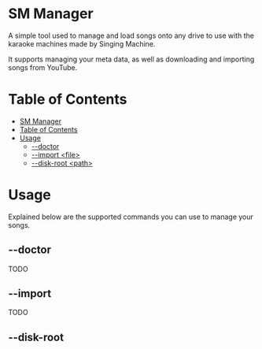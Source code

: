 SM Manager
==========

A simple tool used to manage and load songs onto any drive to use with the karaoke machines made by Singing Machine. 

It supports managing your meta data, as well as downloading and importing songs from YouTube.


Table of Contents
====================

<!--ts-->
   * [SM Manager](#sm-manager)
   * [Table of Contents](#table-of-contents)
   * [Usage](#usage)
     * [--doctor](#--doctor)
     * [--import \<file\>](#--import-)
     * [--disk-root \<path\>](#--disk-root-)
<!--te-->


Usage
=====

Explained below are the supported commands you can use to manage your songs.

--doctor
--------

TODO

--import <file>
---------------

TODO

--disk-root <path>
------------------
